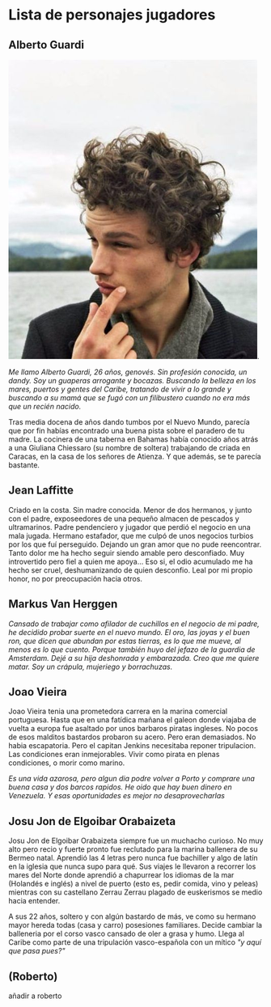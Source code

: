 Lista de personajes jugadores 
=======================

Alberto Guardi
--------------

![Alberto Guardi](img/alberto_guardi.jpg).

*Me llamo Alberto Guardi, 26 años, genovés. Sin profesión conocida, un dandy. Soy un guaperas arrogante y bocazas. Buscando la belleza en los mares, puertos y gentes del Caribe, tratando de vivir a lo grande y buscando a su mamá que se fugó con un filibustero cuando no era más que un recién nacido.*

Tras media docena de años dando tumbos por el Nuevo Mundo,  parecía que por fin habías encontrado una buena pista sobre el paradero de tu madre. La cocinera de una taberna en Bahamas había conocido años atrás a una Giuliana Chiessaro (su nombre de soltera) trabajando de criada en Caracas, en la casa de los señores de Atienza. Y que además, se te parecía bastante. 



Jean Laffitte
-------------

Criado en la costa. Sin madre conocida. Menor de dos hermanos, y junto con el padre, exposeedores de una pequeño almacen de pescados y ultramarinos. Padre pendenciero y jugador que perdió el negocio en una mala jugada. Hermano estafador, que me culpó de unos negocios turbios por los que fuí perseguido. Dejando un gran amor que no pude reencontrar. Tanto dolor me ha hecho seguir siendo amable pero desconfiado. Muy introvertido pero fiel a quien me apoya... Eso si, el odio acumulado me ha hecho ser cruel, deshumanizando de quien desconfio. Leal por mi propio honor, no por preocupación hacia otros.




Markus Van Herggen
---------------

*Cansado de trabajar como afilador de cuchillos en el negocio de mi padre, he decidido probar suerte en el nuevo mundo. El oro, las joyas y el buen ron, que dicen que abundan por estas tierras, es lo que me mueve, al menos es lo que cuento. Porque también huyo del jefazo de la guardia de Amsterdam. Dejé a su hija deshonrada y embarazada. Creo que me quiere matar. Soy un crápula, mujeriego y borrachuzas.*


Joao Vieira
-----------

Joao Vieira tenia una prometedora carrera en la marina comercial portuguesa. Hasta que en una fatídica mañana el galeon donde viajaba de vuelta a europa fue asaltado por unos barbaros piratas ingleses. No pocos de esos malditos bastardos probaron su acero. Pero eran demasiados. No habia escapatoria. Pero el capitan Jenkins necesitaba reponer tripulacion. Las condiciones eran inmejorables. Vivir como pirata en plenas condiciones, o morir como marino.

*Es una vida azarosa, pero algun dia podre volver a Porto y comprare una buena casa y dos barcos rapidos. He oido que hay buen dinero en Venezuela. Y esas oportunidades es mejor no desaprovecharlas*


Josu Jon de Elgoibar Orabaizeta
------------

Josu Jon de Elgoibar Orabaizeta siempre fue un muchacho curioso. No muy alto pero recio y fuerte pronto fue reclutado para la marina ballenera de su Bermeo natal. Aprendió las 4 letras pero nunca fue bachiller y algo de latín en la iglesia que nunca supo para qué. Sus viajes le llevaron a recorrer los mares del Norte donde aprendió a chapurrear los idiomas de la mar (Holandés e inglés) a nivel de puerto (esto es, pedir comida, vino y peleas) mientras con su castellano Zerrau Zerrau plagado de euskerismos se medio hacia entender.

A sus 22 años, soltero y con algún bastardo de más, ve como su hermano mayor hereda todas (casa y carro) posesiones familiares. Decide cambiar la balleneria por el corso vasco cansado de oler a grasa y humo. Llega al Caribe como parte de una tripulación vasco-española con un mítico *"y aquí que pasa pues?"*


(Roberto)
---------

añadir a roberto
